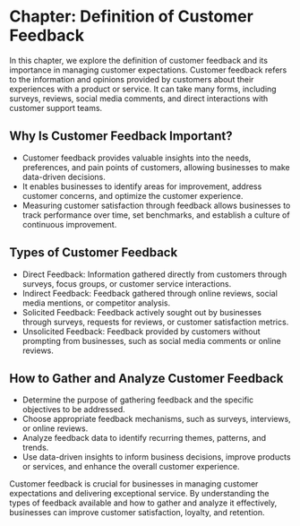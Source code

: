 Chapter: Definition of Customer Feedback
========================================

In this chapter, we explore the definition of customer feedback and its importance in managing customer expectations. Customer feedback refers to the information and opinions provided by customers about their experiences with a product or service. It can take many forms, including surveys, reviews, social media comments, and direct interactions with customer support teams.

Why Is Customer Feedback Important?
-----------------------------------

* Customer feedback provides valuable insights into the needs, preferences, and pain points of customers, allowing businesses to make data-driven decisions.
* It enables businesses to identify areas for improvement, address customer concerns, and optimize the customer experience.
* Measuring customer satisfaction through feedback allows businesses to track performance over time, set benchmarks, and establish a culture of continuous improvement.

Types of Customer Feedback
--------------------------

* Direct Feedback: Information gathered directly from customers through surveys, focus groups, or customer service interactions.
* Indirect Feedback: Feedback gathered through online reviews, social media mentions, or competitor analysis.
* Solicited Feedback: Feedback actively sought out by businesses through surveys, requests for reviews, or customer satisfaction metrics.
* Unsolicited Feedback: Feedback provided by customers without prompting from businesses, such as social media comments or online reviews.

How to Gather and Analyze Customer Feedback
-------------------------------------------

* Determine the purpose of gathering feedback and the specific objectives to be addressed.
* Choose appropriate feedback mechanisms, such as surveys, interviews, or online reviews.
* Analyze feedback data to identify recurring themes, patterns, and trends.
* Use data-driven insights to inform business decisions, improve products or services, and enhance the overall customer experience.

Customer feedback is crucial for businesses in managing customer expectations and delivering exceptional service. By understanding the types of feedback available and how to gather and analyze it effectively, businesses can improve customer satisfaction, loyalty, and retention.
